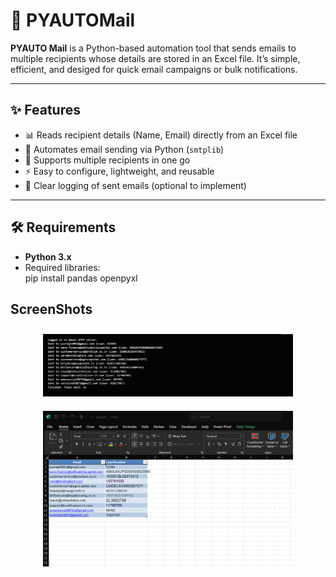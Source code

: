 # 📧 PYAUTOMail  

**PYAUTO Mail** is a Python-based automation tool that sends emails to multiple recipients whose details are stored in an Excel file. It’s simple, efficient, and desiged for quick email campaigns or bulk notifications.  

---

## ✨ Features  
- 📊 Reads recipient details (Name, Email) directly from an Excel file  
- 📧 Automates email sending via Python (`smtplib`)  
- 🔄 Supports multiple recipients in one go  
- ⚡ Easy to configure, lightweight, and reusable  
- 📝 Clear logging of sent emails (optional to implement)  

---

## 🛠️ Requirements  
- **Python 3.x**  
- Required libraries:  
  pip install pandas openpyxl

## ScreenShots
<p align="center"> 
  <img src="Screenshots/25.09.2025_00.56.39_REC.png" alt="Screenshot 1" width="400" style="margin:10px"/> 
  <img src="Screenshots/25.09.2025_00.57.23_REC.png" alt="Screenshot 2" width="400" style="margin:10px"/> 
</p> 


